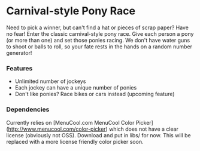 Carnival-style Pony Race
====

Need to pick a winner, but can't find a hat or pieces of scrap paper?  Have no
fear! Enter the classic carnival-style pony race. Give each person a pony (or
more than one) and set those ponies racing.  We don't have water guns to shoot
or balls to roll, so your fate rests in the hands on a random number generator! 

### Features

* Unlimited number of jockeys
* Each jockey can have a unique number of ponies
* Don't like ponies? Race bikes or cars instead (upcoming feature)

### Dependencies 

Currently relies on [MenuCool.com MenuCool Color Picker]
(http://www.menucool.com/color-picker) which does not have a clear license
(obviously not OSS).  Download and put in libs/ for now. This will be replaced
with a more license friendly color picker soon.

